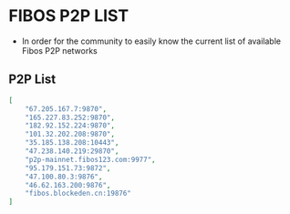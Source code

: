# FIBOS P2P LIST

* In order for the community to easily know the current list of available Fibos P2P networks

## P2P List

```json
[
    "67.205.167.7:9870",
    "165.227.83.252:9870",
    "182.92.152.224:9870",
    "101.32.202.208:9870",
    "35.185.138.208:10443",
    "47.238.140.219:29870",
    "p2p-mainnet.fibos123.com:9977",
    "95.179.151.73:9872",
    "47.100.80.3:9876",
    "46.62.163.200:9876",
    "fibos.blockeden.cn:19876"
]
```
